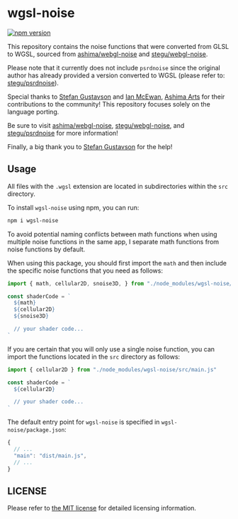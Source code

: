 # wgsl-noise

[![npm version](https://badge.fury.io/js/wgsl-noise.svg)](https://badge.fury.io/js/wgsl-noise)

This repository contains the noise functions that were converted from GLSL to WGSL, sourced from [ashima/webgl-noise](https://github.com/ashima/webgl-noise) and [stegu/webgl-noise](https://github.com/stegu/webgl-noise).

Please note that it currently does not include `psrdnoise` since the original author has already provided a version converted to WGSL (please refer to: [stegu/psrdnoise](https://github.com/stegu/psrdnoise)).

Special thanks to [Stefan Gustavson](https://github.com/stegu) and [Ian McEwan](https://github.com/ijm), [Ashima Arts](https://github.com/ashima) for their contributions to the community! This repository focuses solely on the language porting.

Be sure to visit [ashima/webgl-noise](https://github.com/ashima/webgl-noise), [stegu/webgl-noise](https://github.com/stegu/webgl-noise), and [stegu/psrdnoise](https://github.com/stegu/psrdnoise) for more information!

Finally, a big thank you to [Stefan Gustavson](https://github.com/stegu) for the help!

## Usage

All files with the `.wgsl` extension are located in subdirectories within the `src` directory.

To install `wgsl-noise` using npm, you can run:

```bash
npm i wgsl-noise
```

To avoid potential naming conflicts between math functions when using multiple noise functions in the same app, I separate math functions from noise functions by default.

When using this package, you should first import the `math` and then include the specific noise functions that you need as follows:

```js
import { math, cellular2D, snoise3D, } from "./node_modules/wgsl-noise/dist/main.js"

const shaderCode = `
  ${math}
  ${cellular2D}
  ${snoise3D}

  // your shader code...
`
```

If you are certain that you will only use a single noise function, you can import the functions located in the `src` directory as follows:

```js
import { cellular2D } from "./node_modules/wgsl-noise/src/main.js"

const shaderCode = `
  ${cellular2D}

  // your shader code...
`
```

The default entry point for `wgsl-noise` is specified in `wgsl-noise/package.json`:

```js
{
  // ...
  "main": "dist/main.js",
  // ...
}
```

## LICENSE

Please refer to [the MIT license](https://github.com/ZRNOF/wgsl-noise/blob/main/LICENSE) for detailed licensing information.
